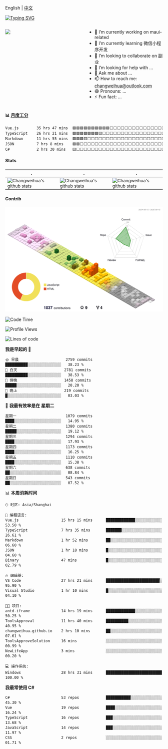 English | [中文](README_CN.md)

[![Typing SVG](https://readme-typing-svg.herokuapp.com?color=%2336BCF7&center=true&vCenter=true&width=600&lines=Hi+there+👋,+I+am+Chang+Weihua;+Welcome+to+My+Profile!;Over+9+years+of+programming+experience;Always+learning+new+things+)](https://git.io/typing-svg)

<div style="display: grid;gap: 20px;grid-template-columns: repeat(auto-fit, minmax(240px, 1fr));">

[<img src="https://github-readme-stats.vercel.app/api?username=changweihua&show_icons=true&locale=cn" />](https://metrics.lecoq.io/changweihua#gh-light-mode-only)

<div>

- 🔭 I’m currently working on maui-related
- 🌱 I’m currently learning 微信小程序开发
- 👯 I’m looking to collaborate on 副业
- 🤔 I’m looking for help with ...
- 💬 Ask me about ...
- 📫 How to reach me: changweihua@outlook.com
- 😄 Pronouns: ...
- ⚡ Fun fact: ...

</div>

</div>

#### :bar_chart: [月度工分](https://github.com/changweihua/wakapi)

<!--START_SECTION:wakao-->

```txt
Vue.js        35 hrs 47 mins  🟩🟩🟩🟩🟩🟩🟩🟩🟩🟩⬜⬜⬜⬜⬜⬜⬜⬜⬜⬜⬜⬜⬜⬜⬜   39.51 %
TypeScript    26 hrs 21 mins  🟩🟩🟩🟩🟩🟩🟩🟨⬜⬜⬜⬜⬜⬜⬜⬜⬜⬜⬜⬜⬜⬜⬜⬜⬜   29.10 %
Markdown      11 hrs 55 mins  🟩🟩🟩🟨⬜⬜⬜⬜⬜⬜⬜⬜⬜⬜⬜⬜⬜⬜⬜⬜⬜⬜⬜⬜⬜   13.16 %
JSON          7 hrs 8 mins    🟩🟩⬜⬜⬜⬜⬜⬜⬜⬜⬜⬜⬜⬜⬜⬜⬜⬜⬜⬜⬜⬜⬜⬜⬜   07.89 %
C#            2 hrs 30 mins   🟨⬜⬜⬜⬜⬜⬜⬜⬜⬜⬜⬜⬜⬜⬜⬜⬜⬜⬜⬜⬜⬜⬜⬜⬜   02.78 %
```

<!--END_SECTION:wakao-->

#### Stats ####


| .                                                                                                                                            | .                                                                                                                                      | .                                                                                                                                                     |
| -------------------------------------------------------------------------------------------------------------------------------------------- | -------------------------------------------------------------------------------------------------------------------------------------- | ----------------------------------------------------------------------------------------------------------------------------------------------------- |
| ![Changweihua's github stats](https://github-readme-stats.vercel.app/api?username=changweihua&show_icons=true&theme=radical&hide_title=true) | ![Changweihua's github stats](https://github-readme-stats.vercel.app/api/top-langs/?username=changweihua&theme=radical&layout=compact) | ![Changweihua's github stats](https://github-readme-stats.vercel.app/api?username=changweihua&show_icons=true&theme=radical&include_all_commits=true) |


#### Contrib ####

<!--   profile-green-animate -->
![](./profile-3d-contrib/profile-south-season-animate.svg)

<!--START_SECTION:waka-->
![Code Time](http://img.shields.io/badge/Code%20Time-1%2C742%20hrs%2039%20mins-blue)

![Profile Views](http://img.shields.io/badge/%E4%B8%AA%E4%BA%BA%E8%B5%84%E6%96%99%E8%A7%82%E7%9C%8B%E6%AC%A1%E6%95%B0-3-blue)

![Lines of code](https://img.shields.io/badge/%E4%BB%8E%E3%80%8CHello%20World%E3%80%8D%E8%B5%B7%E6%88%91%E5%B7%B2%E7%BB%8F%E5%86%99%E4%BA%86-24.3%20million%20%E8%A1%8C%E4%BB%A3%E7%A0%81-blue)

**我是早起的 🐤** 

```text
🌞 早晨                     2759 commits        ██████████░░░░░░░░░░░░░░░   38.23 % 
🌆 白天                     2781 commits        ██████████░░░░░░░░░░░░░░░   38.53 % 
🌃 傍晚                     1458 commits        █████░░░░░░░░░░░░░░░░░░░░   20.20 % 
🌙 晚上                     219 commits         █░░░░░░░░░░░░░░░░░░░░░░░░   03.03 % 
```
📅 **我最有效率是在 星期二** 

```text
星期一                      1079 commits        ████░░░░░░░░░░░░░░░░░░░░░   14.95 % 
星期二                      1380 commits        █████░░░░░░░░░░░░░░░░░░░░   19.12 % 
星期三                      1294 commits        ████░░░░░░░░░░░░░░░░░░░░░   17.93 % 
星期四                      1173 commits        ████░░░░░░░░░░░░░░░░░░░░░   16.25 % 
星期五                      1110 commits        ████░░░░░░░░░░░░░░░░░░░░░   15.38 % 
星期六                      638 commits         ██░░░░░░░░░░░░░░░░░░░░░░░   08.84 % 
星期日                      543 commits         ██░░░░░░░░░░░░░░░░░░░░░░░   07.52 % 
```


📊 **本周消耗时间** 

```text
🕑︎ 时区: Asia/Shanghai

💬 编程语言: 
Vue.js                   15 hrs 15 mins      █████████████░░░░░░░░░░░░   53.50 % 
TypeScript               7 hrs 35 mins       ███████░░░░░░░░░░░░░░░░░░   26.61 % 
Markdown                 1 hr 52 mins        ██░░░░░░░░░░░░░░░░░░░░░░░   06.60 % 
JSON                     1 hr 18 mins        █░░░░░░░░░░░░░░░░░░░░░░░░   04.60 % 
Binary                   47 mins             █░░░░░░░░░░░░░░░░░░░░░░░░   02.79 % 

🔥 编辑器: 
VS Code                  27 hrs 21 mins      ████████████████████████░   95.90 % 
Visual Studio            1 hr 10 mins        █░░░░░░░░░░░░░░░░░░░░░░░░   04.10 % 

🐱‍💻 项目: 
antd-iframe              14 hrs 19 mins      █████████████░░░░░░░░░░░░   50.25 % 
ToolsApproval            11 hrs 40 mins      ██████████░░░░░░░░░░░░░░░   40.95 % 
changweihua.github.io    2 hrs 10 mins       ██░░░░░░░░░░░░░░░░░░░░░░░   07.61 % 
ToolsApproveSolution     16 mins             ░░░░░░░░░░░░░░░░░░░░░░░░░   00.99 % 
NewLifeApp               3 mins              ░░░░░░░░░░░░░░░░░░░░░░░░░   00.20 % 

💻 操作系统: 
Windows                  28 hrs 31 mins      █████████████████████████   100.00 % 
```

**我最常使用 C#** 

```text
C#                       53 repos            ███████████░░░░░░░░░░░░░░   45.30 % 
Vue                      19 repos            ████░░░░░░░░░░░░░░░░░░░░░   16.24 % 
TypeScript               16 repos            ███░░░░░░░░░░░░░░░░░░░░░░   13.68 % 
JavaScript               14 repos            ███░░░░░░░░░░░░░░░░░░░░░░   11.97 % 
CSS                      2 repos             ░░░░░░░░░░░░░░░░░░░░░░░░░   01.71 % 
```




<!--END_SECTION:waka-->


<!-- ![](assets/Bottom_down.svg) -->
